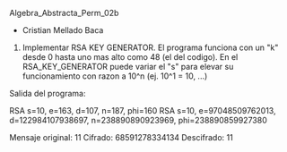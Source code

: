 Algebra_Abstracta_Perm_02b

- Cristian Mellado Baca


1. Implementar RSA KEY GENERATOR.
El programa funciona con un "k" desde 0 hasta uno mas alto como 48 (el del codigo). En el RSA_KEY_GENERATOR puede variar el "s" para elevar su funcionamiento con razon a  10^n  (ej. 10^1 = 10, ...)

Salida del programa:

RSA 
 s=10, e=163, d=107, n=187, phi=160
RSA 
  s=10, e=97048509762013, d=122984107938697, n=238890890923969, phi=238890859927380

Mensaje original:  11
Cifrado:  68591278334134
Descifrado:  11
